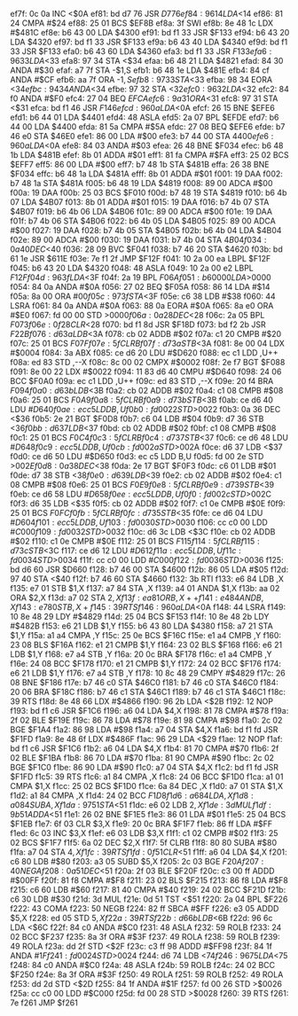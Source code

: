 ef7f: 0c 0a        INC    <$0A
ef81: bd d7 76     JSR    $D776
ef84: 96 14        LDA    <$14
ef86: 81 24        CMPA   #$24
ef88: 25 01        BCS    $EF8B
ef8a: 3f           SWI
ef8b: 8e 48 1c     LDX    #$481C
ef8e: b6 43 00     LDA    $4300
ef91: bd f1 33     JSR    $F133
ef94: b6 43 20     LDA    $4320
ef97: bd f1 33     JSR    $F133
ef9a: b6 43 40     LDA    $4340
ef9d: bd f1 33     JSR    $F133
efa0: b6 43 60     LDA    $4360
efa3: bd f1 33     JSR    $F133
efa6: 96 33        LDA    <$33
efa8: 97 34        STA    <$34
efaa: b6 48 21     LDA    $4821
efad: 84 30        ANDA   #$30
efaf: a7 7f        STA    -$1,S
efb1: b6 48 1e     LDA    $481E
efb4: 84 cf        ANDA   #$CF
efb6: aa 7f        ORA    -$1,S
efb8: 97 33        STA    <$33
efba: 98 34        EORA   <$34
efbc: 94 34        ANDA   <$34
efbe: 97 32        STA    <$32
efc0: 96 32        LDA    <$32
efc2: 84 f0        ANDA   #$F0
efc4: 27 04        BEQ    $EFCA
efc6: 9a 31        ORA    <$31
efc8: 97 31        STA    <$31
efca: bd f1 46     JSR    $F146
efcd: 96 0a        LDA    <$0A
efcf: 26 15        BNE    $EFE6
efd1: b6 44 01     LDA    $4401
efd4: 48           ASLA
efd5: 2a 07        BPL    $EFDE
efd7: b6 44 00     LDA    $4400
efda: 81 5a        CMPA   #$5A
efdc: 27 08        BEQ    $EFE6
efde: b7 46 e0     STA    $46E0
efe1: 86 00        LDA    #$00
efe3: b7 44 00     STA    $4400
efe6: 96 0a        LDA    <$0A
efe8: 84 03        ANDA   #$03
efea: 26 48        BNE    $F034
efec: b6 48 1b     LDA    $481B
efef: 8b 01        ADDA   #$01
eff1: 81 fa        CMPA   #$FA
eff3: 25 02        BCS    $EFF7
eff5: 86 00        LDA    #$00
eff7: b7 48 1b     STA    $481B
effa: 26 38        BNE    $F034
effc: b6 48 1a     LDA    $481A
efff: 8b 01        ADDA   #$01
f001: 19           DAA
f002: b7 48 1a     STA    $481A
f005: b6 48 19     LDA    $4819
f008: 89 00        ADCA   #$00
f00a: 19           DAA
f00b: 25 03        BCS    $F010
f00d: b7 48 19     STA    $4819
f010: b6 4b 07     LDA    $4B07
f013: 8b 01        ADDA   #$01
f015: 19           DAA
f016: b7 4b 07     STA    $4B07
f019: b6 4b 06     LDA    $4B06
f01c: 89 00        ADCA   #$00
f01e: 19           DAA
f01f: b7 4b 06     STA    $4B06
f022: b6 4b 05     LDA    $4B05
f025: 89 00        ADCA   #$00
f027: 19           DAA
f028: b7 4b 05     STA    $4B05
f02b: b6 4b 04     LDA    $4B04
f02e: 89 00        ADCA   #$00
f030: 19           DAA
f031: b7 4b 04     STA    $4B04
f034: 0a 40        DEC    <$40
f036: 28 09        BVC    $F041
f038: b7 46 20     STA    $4620
f03b: bd 61 1e     JSR    $611E
f03e: 7e f1 2f     JMP    $F12F
f041: 10 2a 00 ea  LBPL   $F12F
f045: b6 43 20     LDA    $4320
f048: 48           ASLA
f049: 10 2a 00 e2  LBPL   $F12F
f04d: 96 3f        LDA    <$3F
f04f: 2a 19        BPL    $F06A
f051: b6 00 00     LDA    >$0000
f054: 84 0a        ANDA   #$0A
f056: 27 02        BEQ    $F05A
f058: 86 14        LDA    #$14
f05a: 8a 00        ORA    #$00
f05c: 97 3f        STA    <$3F
f05e: c6 38        LDB    #$38
f060: 44           LSRA
f061: 84 0a        ANDA   #$0A
f063: 88 0a        EORA   #$0A
f065: 8a e0        ORA    #$E0
f067: fd 00 00     STD    >$0000
f06a: 0a 28        DEC    <$28
f06c: 2a 05        BPL    $F073
f06e: 0f 28        CLR    <$28
f070: bd f1 8d     JSR    $F18D
f073: bd f2 2b     JSR    $F22B
f076: d6 3a        LDB    <$3A
f078: cb 02        ADDB   #$02
f07a: c1 20        CMPB   #$20
f07c: 25 01        BCS    $F07F
f07e: 5f           CLRB
f07f: d7 3a        STB    <$3A
f081: 8e 00 04     LDX    #$0004
f084: 3a           ABX
f085: ce d6 20     LDU    #$D620
f088: ec c1        LDD    ,U++
f08a: ed 83        STD    ,--X
f08c: 8c 00 02     CMPX   #$0002
f08f: 2e f7        BGT    $F088
f091: 8e 00 22     LDX    #$0022
f094: 11 83 d6 40  CMPU   #$D640
f098: 24 06        BCC    $F0A0
f09a: ec c1        LDD    ,U++
f09c: ed 83        STD    ,--X
f09e: 20 f4        BRA    $F094
f0a0: d6 3b        LDB    <$3B
f0a2: cb 02        ADDB   #$02
f0a4: c1 08        CMPB   #$08
f0a6: 25 01        BCS    $F0A9
f0a8: 5f           CLRB
f0a9: d7 3b        STB    <$3B
f0ab: ce d6 40     LDU    #$D640
f0ae: ec c5        LDD    B,U
f0b0: fd 00 22     STD    >$0022
f0b3: 0a 36        DEC    <$36
f0b5: 2e 21        BGT    $F0D8
f0b7: c6 04        LDB    #$04
f0b9: d7 36        STB    <$36
f0bb: d6 37        LDB    <$37
f0bd: cb 02        ADDB   #$02
f0bf: c1 08        CMPB   #$08
f0c1: 25 01        BCS    $F0C4
f0c3: 5f           CLRB
f0c4: d7 37        STB    <$37
f0c6: ce d6 48     LDU    #$D648
f0c9: ec c5        LDD    B,U
f0cb: fd 00 2a     STD    >$002A
f0ce: d6 37        LDB    <$37
f0d0: ce d6 50     LDU    #$D650
f0d3: ec c5        LDD    B,U
f0d5: fd 00 2e     STD    >$002E
f0d8: 0a 38        DEC    <$38
f0da: 2e 17        BGT    $F0F3
f0dc: c6 01        LDB    #$01
f0de: d7 38        STB    <$38
f0e0: d6 39        LDB    <$39
f0e2: cb 02        ADDB   #$02
f0e4: c1 08        CMPB   #$08
f0e6: 25 01        BCS    $F0E9
f0e8: 5f           CLRB
f0e9: d7 39        STB    <$39
f0eb: ce d6 58     LDU    #$D658
f0ee: ec c5        LDD    B,U
f0f0: fd 00 2c     STD    >$002C
f0f3: d6 35        LDB    <$35
f0f5: cb 02        ADDB   #$02
f0f7: c1 0e        CMPB   #$0E
f0f9: 25 01        BCS    $F0FC
f0fb: 5f           CLRB
f0fc: d7 35        STB    <$35
f0fe: ce d6 04     LDU    #$D604
f101: ec c5        LDD    B,U
f103: fd 00 30     STD    >$0030
f106: cc c0 00     LDD    #$C000
f109: fd 00 32     STD    >$0032
f10c: d6 3c        LDB    <$3C
f10e: cb 02        ADDB   #$02
f110: c1 0e        CMPB   #$0E
f112: 25 01        BCS    $F115
f114: 5f           CLRB
f115: d7 3c        STB    <$3C
f117: ce d6 12     LDU    #$D612
f11a: ec c5        LDD    B,U
f11c: fd 00 34     STD    >$0034
f11f: cc c0 00     LDD    #$C000
f122: fd 00 36     STD    >$0036
f125: bd d6 60     JSR    $D660
f128: b7 46 00     STA    $4600
f12b: 86 05        LDA    #$05
f12d: 97 40        STA    <$40
f12f: b7 46 60     STA    $4660
f132: 3b           RTI
f133: e6 84        LDB    ,X
f135: e7 01        STB    $1,X
f137: a7 84        STA    ,X
f139: a4 01        ANDA   $1,X
f13b: aa 02        ORA    $2,X
f13d: a7 02        STA    $2,X
f13f: ea 81        ORB    ,X++
f141: e4 84        ANDB   ,X
f143: e7 80        STB    ,X+
f145: 39           RTS
f146: 96 0a        LDA    <$0A
f148: 44           LSRA
f149: 10 8e 48 29  LDY    #$4829
f14d: 25 04        BCS    $F153
f14f: 10 8e 48 2b  LDY    #$482B
f153: e6 21        LDB    $1,Y
f155: b6 43 80     LDA    $4380
f158: a7 21        STA    $1,Y
f15a: a1 a4        CMPA   ,Y
f15c: 25 0e        BCS    $F16C
f15e: e1 a4        CMPB   ,Y
f160: 23 08        BLS    $F16A
f162: e1 21        CMPB   $1,Y
f164: 23 02        BLS    $F168
f166: e6 21        LDB    $1,Y
f168: e7 a4        STB    ,Y
f16a: 20 0c        BRA    $F178
f16c: e1 a4        CMPB   ,Y
f16e: 24 08        BCC    $F178
f170: e1 21        CMPB   $1,Y
f172: 24 02        BCC    $F176
f174: e6 21        LDB    $1,Y
f176: e7 a4        STB    ,Y
f178: 10 8c 48 29  CMPY   #$4829
f17c: 26 08        BNE    $F186
f17e: b7 46 c0     STA    $46C0
f181: b7 46 c0     STA    $46C0
f184: 20 06        BRA    $F18C
f186: b7 46 c1     STA    $46C1
f189: b7 46 c1     STA    $46C1
f18c: 39           RTS
f18d: 8e 48 66     LDX    #$4866
f190: 96 2b        LDA    <$2B
f192: 12           NOP
f193: bd f1 c6     JSR    $F1C6
f196: a6 04        LDA    $4,X
f198: 81 78        CMPA   #$78
f19a: 2f 02        BLE    $F19E
f19c: 86 78        LDA    #$78
f19e: 81 98        CMPA   #$98
f1a0: 2c 02        BGE    $F1A4
f1a2: 86 98        LDA    #$98
f1a4: a7 04        STA    $4,X
f1a6: bd f1 fd     JSR    $F1FD
f1a9: 8e 48 6f     LDX    #$486F
f1ac: 96 29        LDA    <$29
f1ae: 12           NOP
f1af: bd f1 c6     JSR    $F1C6
f1b2: a6 04        LDA    $4,X
f1b4: 81 70        CMPA   #$70
f1b6: 2f 02        BLE    $F1BA
f1b8: 86 70        LDA    #$70
f1ba: 81 90        CMPA   #$90
f1bc: 2c 02        BGE    $F1C0
f1be: 86 90        LDA    #$90
f1c0: a7 04        STA    $4,X
f1c2: bd f1 fd     JSR    $F1FD
f1c5: 39           RTS
f1c6: a1 84        CMPA   ,X
f1c8: 24 06        BCC    $F1D0
f1ca: a1 01        CMPA   $1,X
f1cc: 25 02        BCS    $F1D0
f1ce: 6a 84        DEC    ,X
f1d0: a7 01        STA    $1,X
f1d2: a1 84        CMPA   ,X
f1d4: 24 02        BCC    $F1D8
f1d6: a6 84        LDA    ,X
f1d8: a0 84        SUBA   ,X
f1da: 97 51        STA    <$51
f1dc: e6 02        LDB    $2,X
f1de: 3d           MUL
f1df: 9b 51        ADDA   <$51
f1e1: 26 02        BNE    $F1E5
f1e3: 86 01        LDA    #$01
f1e5: 25 04        BCS    $F1EB
f1e7: 6f 03        CLR    $3,X
f1e9: 20 0c        BRA    $F1F7
f1eb: 86 ff        LDA    #$FF
f1ed: 6c 03        INC    $3,X
f1ef: e6 03        LDB    $3,X
f1f1: c1 02        CMPB   #$02
f1f3: 25 02        BCS    $F1F7
f1f5: 6a 02        DEC    $2,X
f1f7: 5f           CLRB
f1f8: 80 80        SUBA   #$80
f1fa: a7 04        STA    $4,X
f1fc: 39           RTS
f1fd: 0f 51        CLR    <$51
f1ff: a6 04        LDA    $4,X
f201: c6 80        LDB    #$80
f203: a3 05        SUBD   $5,X
f205: 2c 03        BGE    $F20A
f207: 40           NEGA
f208: 0a 51        DEC    <$51
f20a: 2f 03        BLE    $F20F
f20c: c3 00 ff     ADDD   #$00FF
f20f: 81 f8        CMPA   #$F8
f211: 23 02        BLS    $F215
f213: 86 f8        LDA    #$F8
f215: c6 60        LDB    #$60
f217: 81 40        CMPA   #$40
f219: 24 02        BCC    $F21D
f21b: c6 30        LDB    #$30
f21d: 3d           MUL
f21e: 0d 51        TST    <$51
f220: 2a 04        BPL    $F226
f222: 43           COMA
f223: 50           NEGB
f224: 82 ff        SBCA   #$FF
f226: e3 05        ADDD   $5,X
f228: ed 05        STD    $5,X
f22a: 39           RTS
f22b: d6 6b        LDB    <$6B
f22d: 96 6c        LDA    <$6C
f22f: 84 c0        ANDA   #$C0
f231: 48           ASLA
f232: 59           ROLB
f233: 24 02        BCC    $F237
f235: 8a 3f        ORA    #$3F
f237: 49           ROLA
f238: 59           ROLB
f239: 49           ROLA
f23a: dd 2f        STD    <$2F
f23c: c3 ff 98     ADDD   #$FF98
f23f: 84 1f        ANDA   #$1F
f241: fd 00 24     STD    >$0024
f244: d6 74        LDB    <$74
f246: 96 75        LDA    <$75
f248: 84 c0        ANDA   #$C0
f24a: 48           ASLA
f24b: 59           ROLB
f24c: 24 02        BCC    $F250
f24e: 8a 3f        ORA    #$3F
f250: 49           ROLA
f251: 59           ROLB
f252: 49           ROLA
f253: dd 2d        STD    <$2D
f255: 84 1f        ANDA   #$1F
f257: fd 00 26     STD    >$0026
f25a: cc c0 00     LDD    #$C000
f25d: fd 00 28     STD    >$0028
f260: 39           RTS
f261: 7e f261     JMP    $f261
